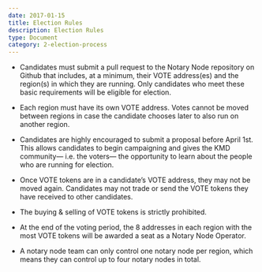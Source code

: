```yaml
---
date: 2017-01-15
title: Election Rules
description: Election Rules
type: Document
category: 2-election-process
---
```

- Candidates must submit a pull request to the Notary Node repository on Github that includes, at a minimum, their VOTE address(es) and the region(s) in which they are running. Only candidates who meet these basic requirements will be eligible for election.

- Each region must have its own VOTE address. Votes cannot be moved between regions in case the candidate chooses later to also run on another region.

- Candidates are highly encouraged to submit a proposal before April 1st. This allows candidates to begin campaigning and gives the KMD community— i.e. the voters— the opportunity to learn about the people who are running for election.

- Once VOTE tokens are in a candidate’s VOTE address, they may not be moved again. Candidates may not trade or send the VOTE tokens they have received to other candidates.

- The buying & selling of VOTE tokens is strictly prohibited.

- At the end of the voting period, the 8 addresses in each region with the most VOTE tokens will be awarded a seat as a Notary Node Operator.

- A notary node team can only control one notary node per region, which means they can control up to four notary nodes in total.
